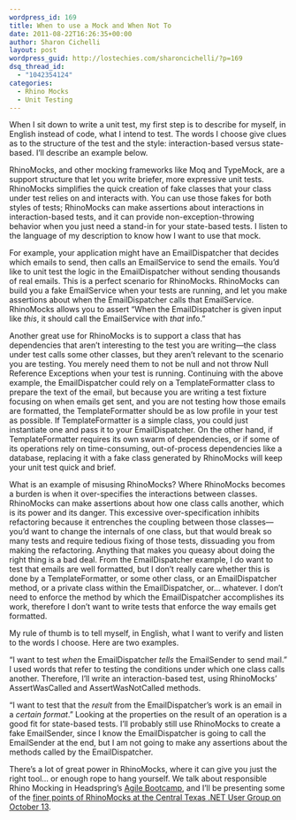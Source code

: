 ```yaml
---
wordpress_id: 169
title: When to use a Mock and When Not To
date: 2011-08-22T16:26:35+00:00
author: Sharon Cichelli
layout: post
wordpress_guid: http://lostechies.com/sharoncichelli/?p=169
dsq_thread_id:
  - "1042354124"
categories:
  - Rhino Mocks
  - Unit Testing
---
```

When I sit down to write a unit test, my first step is to describe for myself, in English instead of code, what I intend to test. The words I choose give clues as to the structure of the test and the style: interaction-based versus state-based. I&#8217;ll describe an example below.

RhinoMocks, and other mocking frameworks like Moq and TypeMock, are a support structure that let you write briefer, more expressive unit tests. RhinoMocks simplifies the quick creation of fake classes that your class under test relies on and interacts with. You can use those fakes for both styles of tests; RhinoMocks can make assertions about interactions in interaction-based tests, and it can provide non-exception-throwing behavior when you just need a stand-in for your state-based tests. I listen to the language of my description to know how I want to use that mock.

For example, your application might have an EmailDispatcher that decides which emails to send, then calls an EmailService to send the emails. You&#8217;d like to unit test the logic in the EmailDispatcher without sending thousands of real emails. This is a perfect scenario for RhinoMocks. RhinoMocks can build you a fake EmailService when your tests are running, and let you make assertions about when the EmailDispatcher calls that EmailService. RhinoMocks allows you to assert &#8220;When the EmailDispatcher is given input like _this_, it should call the EmailService with _that_ info.&#8221;

Another great use for RhinoMocks is to support a class that has dependencies that aren&#8217;t interesting to the test you are writing&mdash;the class under test calls some other classes, but they aren&#8217;t relevant to the scenario you are testing. You merely need them to not be null and not throw Null Reference Exceptions when your test is running. Continuing with the above example, the EmailDispatcher could rely on a TemplateFormatter class to prepare the text of the email, but because you are writing a test fixture focusing on when emails get sent, and you are not testing how those emails are formatted, the TemplateFormatter should be as low profile in your test as possible. If TemplateFormatter is a simple class, you could just instantiate one and pass it to your EmailDispatcher. On the other hand, if TemplateFormatter requires its own swarm of dependencies, or if some of its operations rely on time-consuming, out-of-process dependencies like a database, replacing it with a fake class generated by RhinoMocks will keep your unit test quick and brief.

What is an example of misusing RhinoMocks? Where RhinoMocks becomes a burden is when it over-specifies the interactions between classes. RhinoMocks can make assertions about how one class calls another, which is its power and its danger. This excessive over-specification inhibits refactoring because it entrenches the coupling between those classes&mdash;you&#8217;d want to change the internals of one class, but that would break so many tests and require tedious fixing of those tests, dissuading you from making the refactoring. Anything that makes you queasy about doing the right thing is a bad deal. From the EmailDispatcher example, I do want to test that emails are well formatted, but I don&#8217;t really care whether this is done by a TemplateFormatter, or some other class, or an EmailDispatcher method, or a private class within the EmailDispatcher, or&#8230; whatever. I don&#8217;t need to enforce the method by which the EmailDispatcher accomplishes its work, therefore I don&#8217;t want to write tests that enforce the way emails get formatted.

My rule of thumb is to tell myself, in English, what I want to verify and listen to the words I choose. Here are two examples.

&#8220;I want to test _when_ the EmailDispatcher _tells_ the EmailSender to send mail.&#8221; I used words that refer to testing the conditions under which one class calls another. Therefore, I&#8217;ll write an interaction-based test, using RhinoMocks&#8217; AssertWasCalled and AssertWasNotCalled methods.

&#8220;I want to test that the _result_ from the EmailDispatcher&#8217;s work is an email in a _certain format_.&#8221; Looking at the properties on the result of an operation is a good fit for state-based tests. I&#8217;ll probably still use RhinoMocks to create a fake EmailSender, since I know the EmailDispatcher is going to call the EmailSender at the end, but I am not going to make any assertions about the methods called by the EmailDispatcher.

There&#8217;s a lot of great power in RhinoMocks, where it can give you just the right tool&#8230; or enough rope to hang yourself. We talk about responsible Rhino Mocking in Headspring&#8217;s [Agile Bootcamp](http://www.headspring.com/services/developer-training/agile-bootcamp), and I&#8217;ll be presenting some of the [finer points of RhinoMocks at the Central Texas .NET User Group on October 13](http://www.ctxdnug.net/Meetings/October-2011-Meeting.aspx).